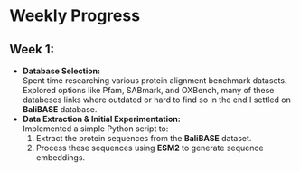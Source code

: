 # Weekly Progress

## Week 1:

- **Database Selection:**  
  Spent time researching various protein alignment benchmark datasets. Explored options like Pfam, SABmark, and OXBench, many of these databeses links where outdated or hard to find so in the end I settled on **BaliBASE** database.
- **Data Extraction & Initial Experimentation:**  
  Implemented a simple Python script to:
  1. Extract the protein sequences from the **BaliBASE** dataset.
  2. Process these sequences using **ESM2** to generate sequence embeddings.
